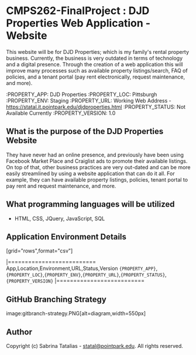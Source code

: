 # CMPS262-FinalProject : DJD Properties Web Application - Website
This website will be for DJD Properties; which is my family's rental property business. Currently, the business is very outdated in terms of technology and a digital presence. Through the creation of a web application this will improve many processes such as available property listings/search, FAQ of policies, and a tenant portal (pay rent electronically, request maintenance, and more). 

:PROPERTY_APP: DJD Properties
:PROPERTY_LOC: Pittsburgh
:PROPERTY_ENV: Staging
:PROPERTY_URL: Working Web Address - https://statal.it.pointpark.edu/djdproperties.html
:PROPERTY_STATUS: Not Available Currently
:PROPERTY_VERSION: 1.0

## What is the purpose of the DJD Properties Website
They have never had an online presence, and previously have been using Facebook Market Place and Craiglist ads to promote their available listings. On top of that, other business practices are very out-dated and can be more easily streamlined by using a website application that can do it all. 
For example, they can have available property listings, policies, tenant portal to pay rent and request maintenance, and more. 

## What programming languages will be utilized
- HTML, CSS, JQuery, JavaScript, SQL

## Application Environment Details

[grid="rows",format="csv"]

|==========================
App,Location,Environment,URL,Status,Version
`{PROPERTY_APP}`,`{PROPERTY_LOC}`,`{PROPERTY_ENV}`,`{PROPERTY_URL}`,`{PROPERTY_STATUS}`,`{PROPERTY_VERSION}`
|==========================

## GitHub Branching Strategy
image:gitbranch-strategy.PNG[alt=diagram,width=550px]

## Author
Copyright (c) Sabrina Tatalias - statal@pointpark.edu. All rights reserved. 

